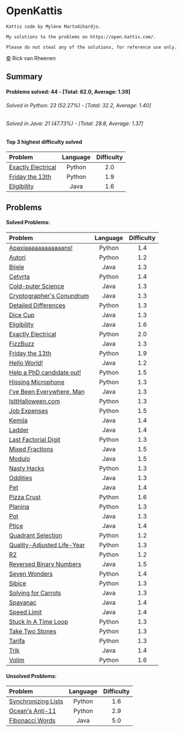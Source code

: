 # OpenKattis
	Kattis code by Mylène Martodihardjo.

	My solutions to the problems on https://open.kattis.com/.

	Please do not steal any of the solutions, for reference use only.

[&copy;](https://github.com/rvrheenen/OpenKattis/blob/master/license.txt) Rick van Rheenen
## Summary
#### Problems solved: 44 - [Total: 62.0, Average: 1.39]
###### Solved in Python: 23 (52.27%) - [Total: 32.2, Average: 1.40]
###### Solved in Java: 21 (47.73%) - [Total: 28.8, Average: 1.37]
#### Top 3 highest difficulty solved
| Problem | Language | Difficulty |
| :--- | :---: | :---: |
| [Exactly Electrical ](https://open.kattis.com/problems/exactlyelectrical) | Python | 2.0 |
| [Friday the 13th ](https://open.kattis.com/problems/friday) | Python | 1.9 |
| [Eligibility ](https://open.kattis.com/problems/eligibility) | Java | 1.6 |

## Problems
#### Solved Problems:
| Problem | Language | Difficulty |
| :--- | :---: | :---: |
| [Apaxiaaaaaaaaaaaans! ](https://open.kattis.com/problems/apaxiaaans) | Python | 1.4 |
| [Autori ](https://open.kattis.com/problems/autori) | Python | 1.2 |
| [Bijele ](https://open.kattis.com/problems/bijele) | Java | 1.3 |
| [Cetvrta ](https://open.kattis.com/problems/cetvrta) | Python | 1.4 |
| [Cold-puter Science ](https://open.kattis.com/problems/cold) | Java | 1.3 |
| [Cryptographer's Conundrum ](https://open.kattis.com/problems/conundrum) | Java | 1.3 |
| [Detailed Differences ](https://open.kattis.com/problems/detaileddifferences) | Python | 1.3 |
| [Dice Cup ](https://open.kattis.com/problems/dicecup) | Java | 1.3 |
| [Eligibility ](https://open.kattis.com/problems/eligibility) | Java | 1.6 |
| [Exactly Electrical ](https://open.kattis.com/problems/exactlyelectrical) | Python | 2.0 |
| [FizzBuzz ](https://open.kattis.com/problems/fizzbuzz) | Java | 1.3 |
| [Friday the 13th ](https://open.kattis.com/problems/friday) | Python | 1.9 |
| [Hello World! ](https://open.kattis.com/problems/hello) | Java | 1.2 |
| [Help a PhD candidate out! ](https://open.kattis.com/problems/helpaphd) | Python | 1.5 |
| [Hissing Microphone ](https://open.kattis.com/problems/hissingmicrophone) | Python | 1.3 |
| [I've Been Everywhere, Man ](https://open.kattis.com/problems/everywhere) | Java | 1.3 |
| [IsItHalloween.com ](https://open.kattis.com/problems/isithalloween) | Python | 1.3 |
| [Job Expenses ](https://open.kattis.com/problems/jobexpenses) | Python | 1.5 |
| [Kemija ](https://open.kattis.com/problems/kemija08) | Java | 1.4 |
| [Ladder ](https://open.kattis.com/problems/ladder) | Java | 1.4 |
| [Last Factorial Digit ](https://open.kattis.com/problems/lastfactorialdigit) | Python | 1.3 |
| [Mixed Fractions ](https://open.kattis.com/problems/mixedfractions) | Java | 1.5 |
| [Modulo ](https://open.kattis.com/problems/modulo) | Java | 1.5 |
| [Nasty Hacks ](https://open.kattis.com/problems/nastyhacks) | Python | 1.3 |
| [Oddities ](https://open.kattis.com/problems/oddities) | Java | 1.3 |
| [Pet ](https://open.kattis.com/problems/pet) | Java | 1.4 |
| [Pizza Crust ](https://open.kattis.com/problems/pizza2) | Python | 1.6 |
| [Planina ](https://open.kattis.com/problems/planina) | Python | 1.3 |
| [Pot ](https://open.kattis.com/problems/pot) | Java | 1.3 |
| [Ptice ](https://open.kattis.com/problems/ptice) | Java | 1.4 |
| [Quadrant Selection ](https://open.kattis.com/problems/quadrant) | Python | 1.2 |
| [Quality-Adjusted Life-Year ](https://open.kattis.com/problems/qaly) | Python | 1.3 |
| [R2 ](https://open.kattis.com/problems/r2) | Python | 1.2 |
| [Reversed Binary Numbers ](https://open.kattis.com/problems/reversebinary) | Java | 1.5 |
| [Seven Wonders ](https://open.kattis.com/problems/sevenwonders) | Python | 1.4 |
| [Sibice ](https://open.kattis.com/problems/sibice) | Python | 1.3 |
| [Solving for Carrots ](https://open.kattis.com/problems/carrots) | Java | 1.3 |
| [Spavanac ](https://open.kattis.com/problems/spavanac) | Java | 1.4 |
| [Speed Limit ](https://open.kattis.com/problems/speedlimit) | Java | 1.4 |
| [Stuck In A Time Loop ](https://open.kattis.com/problems/timeloop) | Python | 1.3 |
| [Take Two Stones ](https://open.kattis.com/problems/twostones) | Python | 1.3 |
| [Tarifa ](https://open.kattis.com/problems/tarifa) | Python | 1.3 |
| [Trik ](https://open.kattis.com/problems/trik) | Java | 1.4 |
| [Volim ](https://open.kattis.com/problems/volim) | Python | 1.6 |

#### Unsolved Problems:
| Problem | Language | Difficulty |
| :--- | :---: | :---: |
| [Synchronizing Lists ](https://open.kattis.com/problems/synchronizinglists) | Python | 1.6 |
| [Ocean's Anti-11 ](https://open.kattis.com/problems/anti11) | Python | 2.9 |
| [Fibonacci Words ](https://open.kattis.com/problems/fibonacci) | Java | 5.0 |

